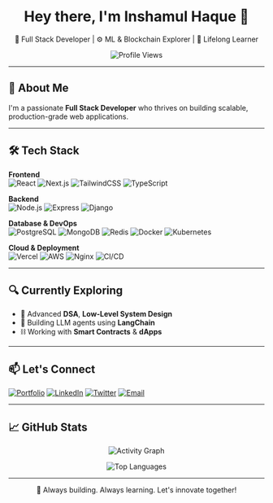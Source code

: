 <h1 align="center">Hey there, I'm Inshamul Haque 👋</h1>

<p align="center">
  🚀 Full Stack Developer | ⚙️ ML & Blockchain Explorer | 🌱 Lifelong Learner
</p>

<p align="center">
  <img src="https://komarev.com/ghpvc/?username=Inshamhaque&style=flat-square&color=blue" alt="Profile Views" />
</p>

---

## 🚀 About Me

I'm a passionate **Full Stack Developer** who thrives on building scalable, production-grade web applications.


---

## 🛠️ Tech Stack

**Frontend**  
![React](https://img.shields.io/badge/-ReactJS-61DAFB?logo=react&logoColor=white&style=for-the-badge)
![Next.js](https://img.shields.io/badge/-Next.js-000?logo=next.js&logoColor=white&style=for-the-badge)
![TailwindCSS](https://img.shields.io/badge/-TailwindCSS-38B2AC?logo=tailwind-css&logoColor=white&style=for-the-badge)
![TypeScript](https://img.shields.io/badge/-TypeScript-3178C6?logo=typescript&logoColor=white&style=for-the-badge)

**Backend**  
![Node.js](https://img.shields.io/badge/-Node.js-339933?logo=node.js&logoColor=white&style=for-the-badge)
![Express](https://img.shields.io/badge/-Express.js-000000?logo=express&logoColor=white&style=for-the-badge)
![Django](https://img.shields.io/badge/-Django-092E20?logo=django&logoColor=white&style=for-the-badge)

**Database & DevOps**  
![PostgreSQL](https://img.shields.io/badge/-PostgreSQL-336791?logo=postgresql&logoColor=white&style=for-the-badge)
![MongoDB](https://img.shields.io/badge/-MongoDB-47A248?logo=mongodb&logoColor=white&style=for-the-badge)
![Redis](https://img.shields.io/badge/-Redis-DC382D?logo=redis&logoColor=white&style=for-the-badge)
![Docker](https://img.shields.io/badge/-Docker-2496ED?logo=docker&logoColor=white&style=for-the-badge)
![Kubernetes](https://img.shields.io/badge/-Kubernetes-326CE5?logo=kubernetes&logoColor=white&style=for-the-badge)

**Cloud & Deployment**  
![Vercel](https://img.shields.io/badge/-Vercel-000?logo=vercel&logoColor=white&style=for-the-badge)
![AWS](https://img.shields.io/badge/-AWS-FF9900?logo=amazon-aws&logoColor=white&style=for-the-badge)
![Nginx](https://img.shields.io/badge/-Nginx-009639?logo=nginx&logoColor=white&style=for-the-badge)
![CI/CD](https://img.shields.io/badge/-CI/CD-blue?style=for-the-badge)

---


## 🔍 Currently Exploring

- 📘 Advanced **DSA**, **Low-Level System Design**
- 🤖 Building LLM agents using **LangChain**
- ⛓️ Working with **Smart Contracts** & **dApps**

---

## 📫 Let's Connect

[![Portfolio](https://img.shields.io/badge/-Portfolio-000?style=flat&logo=vercel&logoColor=white)](https://inshamulhaque.vercel.app)
[![LinkedIn](https://img.shields.io/badge/-LinkedIn-0077B5?logo=linkedin&style=flat)](https://linkedin.com/in/inshamul-haque)
[![Twitter](https://img.shields.io/badge/-Twitter-1DA1F2?logo=twitter&style=flat)](https://twitter.com/inshamulhaque)
[![Email](https://img.shields.io/badge/-Email-D14836?logo=gmail&style=flat)](mailto:haqueinsham@gmail.com)

---

## 📈 GitHub Stats

<p align="center">
  <img src="https://github-readme-activity-graph.vercel.app/graph?username=Inshamhaque&theme=radical" alt="Activity Graph" />
</p>

<p align="center">
  <img src="https://github-readme-stats.vercel.app/api/top-langs/?username=Inshamhaque&layout=compact&theme=radical" alt="Top Languages" />
</p>

---

<p align="center">
  🚀 Always building. Always learning. Let's innovate together!
</p>
